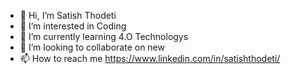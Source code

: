 - 👋 Hi, I’m Satish Thodeti
- 👀 I’m interested in Coding
- 🌱 I’m currently learning 4.O Technologys
- 💞️ I’m looking to collaborate on new 
- 📫 How to reach me https://www.linkedin.com/in/satishthodeti/

<!---
satishthodeti/satishthodeti is a ✨ special ✨ repository because its `README.md` (this file) appears on your GitHub profile.
You can click the Preview link to take a look at your changes.
--->
